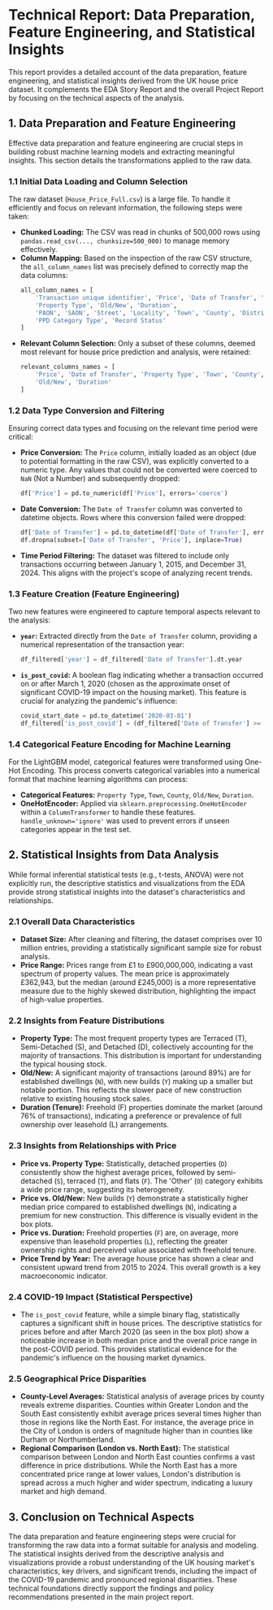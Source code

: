 # Technical Report: Data Preparation, Feature Engineering, and Statistical Insights

This report provides a detailed account of the data preparation, feature engineering, and statistical insights derived from the UK house price dataset. It complements the EDA Story Report and the overall Project Report by focusing on the technical aspects of the analysis.

## 1. Data Preparation and Feature Engineering

Effective data preparation and feature engineering are crucial steps in building robust machine learning models and extracting meaningful insights. This section details the transformations applied to the raw data.

### 1.1 Initial Data Loading and Column Selection

The raw dataset (`House_Price_Full.csv`) is a large file. To handle it efficiently and focus on relevant information, the following steps were taken:

*   **Chunked Loading:** The CSV was read in chunks of 500,000 rows using `pandas.read_csv(..., chunksize=500_000)` to manage memory effectively.
*   **Column Mapping:** Based on the inspection of the raw CSV structure, the `all_column_names` list was precisely defined to correctly map the data columns:
    ```python
    all_column_names = [
        'Transaction unique identifier', 'Price', 'Date of Transfer', 'Postcode',
        'Property Type', 'Old/New', 'Duration',
        'PAON', 'SAON', 'Street', 'Locality', 'Town', 'County', 'District',
        'PPD Category Type', 'Record Status'
    ]
    ```
*   **Relevant Column Selection:** Only a subset of these columns, deemed most relevant for house price prediction and analysis, were retained:
    ```python
    relevant_columns_names = [
        'Price', 'Date of Transfer', 'Property Type', 'Town', 'County',
        'Old/New', 'Duration'
    ]
    ```

### 1.2 Data Type Conversion and Filtering

Ensuring correct data types and focusing on the relevant time period were critical:

*   **Price Conversion:** The `Price` column, initially loaded as an object (due to potential formatting in the raw CSV), was explicitly converted to a numeric type. Any values that could not be converted were coerced to `NaN` (Not a Number) and subsequently dropped:
    ```python
    df['Price'] = pd.to_numeric(df['Price'], errors='coerce')
    ```
*   **Date Conversion:** The `Date of Transfer` column was converted to datetime objects. Rows where this conversion failed were dropped:
    ```python
    df['Date of Transfer'] = pd.to_datetime(df['Date of Transfer'], errors='coerce')
    df.dropna(subset=['Date of Transfer', 'Price'], inplace=True)
    ```
*   **Time Period Filtering:** The dataset was filtered to include only transactions occurring between January 1, 2015, and December 31, 2024. This aligns with the project's scope of analyzing recent trends.

### 1.3 Feature Creation (Feature Engineering)

Two new features were engineered to capture temporal aspects relevant to the analysis:

*   **`year`:** Extracted directly from the `Date of Transfer` column, providing a numerical representation of the transaction year:
    ```python
    df_filtered['year'] = df_filtered['Date of Transfer'].dt.year
    ```
*   **`is_post_covid`:** A boolean flag indicating whether a transaction occurred on or after March 1, 2020 (chosen as the approximate onset of significant COVID-19 impact on the housing market). This feature is crucial for analyzing the pandemic's influence:
    ```python
    covid_start_date = pd.to_datetime('2020-03-01')
    df_filtered['is_post_covid'] = (df_filtered['Date of Transfer'] >= covid_start_date)
    ```

### 1.4 Categorical Feature Encoding for Machine Learning

For the LightGBM model, categorical features were transformed using One-Hot Encoding. This process converts categorical variables into a numerical format that machine learning algorithms can process:

*   **Categorical Features:** `Property Type`, `Town`, `County`, `Old/New`, `Duration`.
*   **OneHotEncoder:** Applied via `sklearn.preprocessing.OneHotEncoder` within a `ColumnTransformer` to handle these features. `handle_unknown='ignore'` was used to prevent errors if unseen categories appear in the test set.

## 2. Statistical Insights from Data Analysis

While formal inferential statistical tests (e.g., t-tests, ANOVA) were not explicitly run, the descriptive statistics and visualizations from the EDA provide strong statistical insights into the dataset's characteristics and relationships.

### 2.1 Overall Data Characteristics

*   **Dataset Size:** After cleaning and filtering, the dataset comprises over 10 million entries, providing a statistically significant sample size for robust analysis.
*   **Price Range:** Prices range from £1 to £900,000,000, indicating a vast spectrum of property values. The mean price is approximately £362,943, but the median (around £245,000) is a more representative measure due to the highly skewed distribution, highlighting the impact of high-value properties.

### 2.2 Insights from Feature Distributions

*   **Property Type:** The most frequent property types are Terraced (T), Semi-Detached (S), and Detached (D), collectively accounting for the majority of transactions. This distribution is important for understanding the typical housing stock.
*   **Old/New:** A significant majority of transactions (around 89%) are for established dwellings (`N`), with new builds (`Y`) making up a smaller but notable portion. This reflects the slower pace of new construction relative to existing housing stock sales.
*   **Duration (Tenure):** Freehold (F) properties dominate the market (around 76% of transactions), indicating a preference or prevalence of full ownership over leasehold (L) arrangements.

### 2.3 Insights from Relationships with Price

*   **Price vs. Property Type:** Statistically, detached properties (`D`) consistently show the highest average prices, followed by semi-detached (`S`), terraced (`T`), and flats (`F`). The 'Other' (`O`) category exhibits a wide price range, suggesting its heterogeneity.
*   **Price vs. Old/New:** New builds (`Y`) demonstrate a statistically higher median price compared to established dwellings (`N`), indicating a premium for new construction. This difference is visually evident in the box plots.
*   **Price vs. Duration:** Freehold properties (`F`) are, on average, more expensive than leasehold properties (`L`), reflecting the greater ownership rights and perceived value associated with freehold tenure.
*   **Price Trend by Year:** The average house price has shown a clear and consistent upward trend from 2015 to 2024. This overall growth is a key macroeconomic indicator.

### 2.4 COVID-19 Impact (Statistical Perspective)

*   The `is_post_covid` feature, while a simple binary flag, statistically captures a significant shift in house prices. The descriptive statistics for prices before and after March 2020 (as seen in the box plot) show a noticeable increase in both median price and the overall price range in the post-COVID period. This provides statistical evidence for the pandemic's influence on the housing market dynamics.

### 2.5 Geographical Price Disparities

*   **County-Level Averages:** Statistical analysis of average prices by county reveals extreme disparities. Counties within Greater London and the South East consistently exhibit average prices several times higher than those in regions like the North East. For instance, the average price in the City of London is orders of magnitude higher than in counties like Durham or Northumberland.
*   **Regional Comparison (London vs. North East):** The statistical comparison between London and North East counties confirms a vast difference in price distributions. While the North East has a more concentrated price range at lower values, London's distribution is spread across a much higher and wider spectrum, indicating a luxury market and high demand.

## 3. Conclusion on Technical Aspects

The data preparation and feature engineering steps were crucial for transforming the raw data into a format suitable for analysis and modeling. The statistical insights derived from the descriptive analysis and visualizations provide a robust understanding of the UK housing market's characteristics, key drivers, and significant trends, including the impact of the COVID-19 pandemic and pronounced regional disparities. These technical foundations directly support the findings and policy recommendations presented in the main project report.
